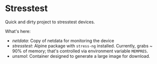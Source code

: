 # Stresstest

Quick and dirty project to stresstest devices.

What's here:

- *netdata*: Copy of netdata for monitoring the device
- *stresstest*: Alpine package with `stress-ng` installed.  Currently,
  grabs ~ 90% of memory; that's controlled via environment variable
  `MEMPRES`.
- *unsmol*: Container designed to generate a large image for download.
